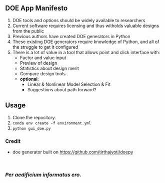 ## DOE App Manifesto

1. DOE tools and options should be widely available to researchers
2. Current software requires licensing and thus witholds valuable designs from the public
3. Previous authors have created DOE generators in Python
4. These existing DOE generators require knowledge of Python, and all of the struggle to get it configured
5. There is a lot of value in a tool that allows point and click interface with:
    - Factor and value input
    - Preview of design
    - Statistics about design merit
    - Compare design tools
    - <b>optional</b>: 
        - Linear & Nonlinear Model Selection & Fit
        - Suggestions about path forward?

## Usage

1. Clone the repository.
2. `conda env create -f environment.yml`
3. `python gui_doe.py`


### Credit
- doe generator built on https://github.com/tirthajyoti/doepy

<br>

### _Per aedificium informatus ero._
